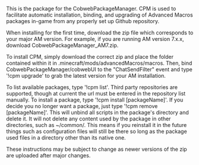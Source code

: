 This is the package for the CobwebPackageManager. CPM is used to facilitate automatic installation, binding, and upgrading of Advanced Macros packages in-game from any properly set up Github repository.

When installing for the first time, download the zip file which corresponds to your major AM version. For example, if you are running AM version 7.x.x, download CobwebPackageManager_AM7.zip.

To install CPM, simply download the correct zip and place the folder contained within it in .minecraft/mods/advancedMacros/macros.
Then, bind CobwebPackageManager/cobwebUI to the "ChatSendFilter" event and type '!cpm upgrade' to grab the latest version for your AM installation.

To list available packages, type '!cpm list'. Third party repositories are supported, though at current the url must be entered in the repository list manually. To install a package, type '!cpm install \[packageName\]'. If you decide you no longer want a package, just type '!cpm remove \[packageName\]'. This will unbind all scripts in the package's directory and delete it. It will not delete any content used by the package in other directories, such as ~/common/. This means if you reinstall it in the future things such as configuration files will still be there so long as the package used files in a directory other than its native one.

These instructions may be subject to change as newer versions of the zip are uploaded after major changes.
